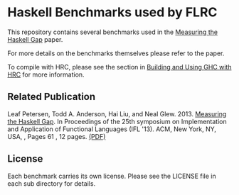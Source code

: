 # Haskell Benchmarks used by FLRC

This repository contains several benchmarks used in the [Measuring the Haskell Gap](haskellgap) paper.

For more details on the benchmarks themselves please refer to the paper.

To compile with HRC, please see the section in [Building and Using GHC with HRC](https://github.com/IntelLabs/flrc/doc/building-ghc.md) for more information.

## Related Publication

Leaf Petersen, Todd A. Anderson, Hai Liu, and Neal Glew. 2013. [Measuring the Haskell Gap](http://dl.acm.org/citation.cfm?doid=2620678.2620685). In Proceedings of the 25th symposium on Implementation and Application of Functional Languages (IFL '13). ACM, New York, NY, USA, , Pages 61 , 12 pages. [(PDF)](doc/haskell-gap.pdf)

## License

Each benchmark carries its own license. Please see the LICENSE file in each sub directory for details.

